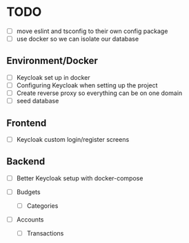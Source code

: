 # TODO

-   [ ] move eslint and tsconfig to their own config package
-   [ ] use docker so we can isolate our database

## Environment/Docker
-  [ ] Keycloak set up in docker
-  [ ] Configuring Keycloak when setting up the project
-  [ ] Create reverse proxy so everything can be on one domain
-  [ ] seed database

## Frontend

-   [ ] Keycloak custom login/register screens

## Backend
-   [ ] Better Keycloak setup with docker-compose

-   [ ] Budgets
    -   [ ] Categories
-   [ ] Accounts
    -   [ ] Transactions
